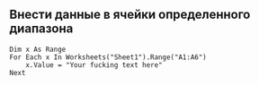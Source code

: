 Внести данные в ячейки определенного диапазона
---
```VB.net
Dim x As Range
For Each x In Worksheets("Sheet1").Range("A1:A6")
	x.Value = "Your fucking text here"
Next
```
